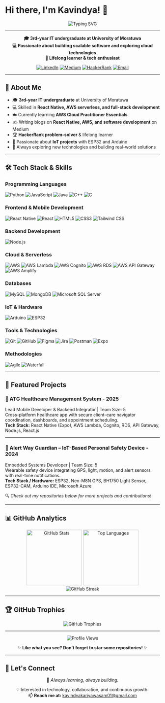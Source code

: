 # Hi there, I'm Kavindya! 👋

<div align="center">
  <img src="https://readme-typing-svg.herokuapp.com?font=Fira+Code&pause=1000&color=2196F3&center=true&vCenter=true&width=435&lines=IT+Undergraduate;Full-Stack+Developer;Cloud+Enthusiast;Problem+Solver" alt="Typing SVG" />
</div>

---

<p align="center">
  <strong>🎓 3rd-year IT undergraduate at University of Moratuwa</strong><br>
  <strong>💻 Passionate about building scalable software and exploring cloud technologies</strong><br>
  <strong>🌱 Lifelong learner & tech enthusiast</strong>
</p>

<div align="center">

[![LinkedIn](https://img.shields.io/badge/LinkedIn-0077B5?style=for-the-badge&logo=linkedin&logoColor=white)](https://www.linkedin.com/in/kavindya-kariyawasam/)
[![Medium](https://img.shields.io/badge/Medium-12100E?style=for-the-badge&logo=medium&logoColor=white)](https://medium.com/@kavindyakariyawasam01)
[![HackerRank](https://img.shields.io/badge/-Hackerrank-2EC866?style=for-the-badge&logo=HackerRank&logoColor=white)](https://www.hackerrank.com/profile/kavindyakariyaw1)
[![Email](https://img.shields.io/badge/Gmail-D14836?style=for-the-badge&logo=gmail&logoColor=white)](mailto:kavindyakariyawasam01@gmail.com)

</div>

---

## 🚀 About Me  

- 🎓 **3rd-year IT undergraduate** at University of Moratuwa  
- 💻 Skilled in **React Native, AWS serverless, and full-stack development**  
- ☁️ Currently learning **AWS Cloud Practitioner Essentials**  
- ✍️ Writing blogs on **React Native, AWS, and software development** on Medium  
- 🏆 **HackerRank problem-solver** & lifelong learner  
- 🔧 Passionate about **IoT projects** with ESP32 and Arduino  
- 🌱 Always exploring new technologies and building real-world solutions  

---

## 🛠️ Tech Stack & Skills

### Programming Languages
<p>
  <img alt="Python" src="https://img.shields.io/badge/Python-3776AB?style=for-the-badge&logo=python&logoColor=white"/>
  <img alt="JavaScript" src="https://img.shields.io/badge/JavaScript-F7DF1E?style=for-the-badge&logo=javascript&logoColor=black"/>
  <img alt="Java" src="https://img.shields.io/badge/Java-ED8B00?style=for-the-badge&logo=java&logoColor=white"/>
  <img alt="C++" src="https://img.shields.io/badge/C%2B%2B-00599C?style=for-the-badge&logo=c%2B%2B&logoColor=white"/>
  <img alt="C" src="https://img.shields.io/badge/C-00599C?style=for-the-badge&logo=c&logoColor=white"/>
</p>

### Frontend & Mobile Development
<p>
  <img alt="React Native" src="https://img.shields.io/badge/React_Native-20232A?style=for-the-badge&logo=react&logoColor=61DAFB"/>
  <img alt="React" src="https://img.shields.io/badge/React-20232A?style=for-the-badge&logo=react&logoColor=61DAFB"/>
  <img alt="HTML5" src="https://img.shields.io/badge/HTML5-E34F26?style=for-the-badge&logo=html5&logoColor=white"/>
  <img alt="CSS3" src="https://img.shields.io/badge/CSS3-1572B6?style=for-the-badge&logo=css3&logoColor=white"/>
  <img alt="Tailwind CSS" src="https://img.shields.io/badge/Tailwind_CSS-38B2AC?style=for-the-badge&logo=tailwind-css&logoColor=white"/>
</p>

### Backend Development
<p>
  <img alt="Node.js" src="https://img.shields.io/badge/Node.js-43853D?style=for-the-badge&logo=node.js&logoColor=white"/>
</p>

### Cloud & Serverless
<p>
  <img alt="AWS" src="https://img.shields.io/badge/AWS-232F3E?style=for-the-badge&logo=amazon-aws&logoColor=white"/>
  <img alt="AWS Lambda" src="https://img.shields.io/badge/AWS%20Lambda-FF9900?style=for-the-badge&logo=aws-lambda&logoColor=white"/>
  <img alt="AWS Cognito" src="https://img.shields.io/badge/AWS%20Cognito-FF9900?style=for-the-badge&logo=amazon-aws&logoColor=white"/>
  <img alt="AWS RDS" src="https://img.shields.io/badge/AWS%20RDS-527FFF?style=for-the-badge&logo=amazon-rds&logoColor=white"/>
  <img alt="AWS API Gateway" src="https://img.shields.io/badge/AWS%20API%20Gateway-FF4F8B?style=for-the-badge&logo=amazon-api-gateway&logoColor=white"/>
  <img alt="AWS Amplify" src="https://img.shields.io/badge/AWS%20Amplify-FF9900?style=for-the-badge&logo=aws-amplify&logoColor=white"/>
</p>

### Databases
<p>
  <img alt="MySQL" src="https://img.shields.io/badge/MySQL-00000F?style=for-the-badge&logo=mysql&logoColor=white"/>
  <img alt="MongoDB" src="https://img.shields.io/badge/MongoDB-4EA94B?style=for-the-badge&logo=mongodb&logoColor=white"/>
  <img alt="Microsoft SQL Server" src="https://img.shields.io/badge/Microsoft%20SQL%20Server-CC2927?style=for-the-badge&logo=microsoft%20sql%20server&logoColor=white"/>
</p>

### IoT & Hardware
<p>
  <img alt="Arduino" src="https://img.shields.io/badge/Arduino-00979D?style=for-the-badge&logo=Arduino&logoColor=white"/>
  <img alt="ESP32" src="https://img.shields.io/badge/ESP32-000000?style=for-the-badge&logo=Espressif&logoColor=white"/>
</p>

### Tools & Technologies
<p>
  <img alt="Git" src="https://img.shields.io/badge/Git-F05032?style=for-the-badge&logo=git&logoColor=white"/>
  <img alt="GitHub" src="https://img.shields.io/badge/GitHub-100000?style=for-the-badge&logo=github&logoColor=white"/>
  <img alt="Figma" src="https://img.shields.io/badge/Figma-F24E1E?style=for-the-badge&logo=figma&logoColor=white"/>
  <img alt="Jira" src="https://img.shields.io/badge/Jira-0052CC?style=for-the-badge&logo=Jira&logoColor=white"/>
  <img alt="Postman" src="https://img.shields.io/badge/Postman-FF6C37?style=for-the-badge&logo=postman&logoColor=white"/>
  <img alt="Expo" src="https://img.shields.io/badge/Expo-000020?style=for-the-badge&logo=expo&logoColor=white"/>
</p>

### Methodologies
<p>
  <img alt="Agile" src="https://img.shields.io/badge/Agile-0052CC?style=for-the-badge&logo=agile&logoColor=white"/>
  <img alt="Waterfall" src="https://img.shields.io/badge/Waterfall-00599C?style=for-the-badge&logoColor=white"/>
</p>

---

## 🌟 Featured Projects

### 🏥 ATG Healthcare Management System - 2025
Lead Mobile Developer & Backend Integrator | Team Size: 5  
Cross-platform healthcare app with secure client–care navigator coordination, dashboards, and appointment scheduling.  
**Tech Stack:** React Native (Expo), AWS Lambda, Cognito, RDS, API Gateway, Node.js, React.js  

---

### 🚨 Alert Way Guardian – IoT-Based Personal Safety Device - 2024
Embedded Systems Developer | Team Size: 5  
Wearable safety device integrating GPS, light, motion, and alert sensors with real-time notifications.  
**Tech Stack / Hardware:** ESP32, Neo-M8N GPS, BH1750 Light Sensor, ESP32-CAM, Arduino IDE, Microsoft Azure

🔍 *Check out my repositories below for more projects and contributions!*

---

## 📊 GitHub Analytics

<div align="center">
  <img height="180em" src="https://github-readme-stats.vercel.app/api?username=Kavindya-Kariyawasam&show_icons=true&theme=tokyonight&include_all_commits=true&count_private=true" alt="GitHub Stats"/>
  <img height="180em" src="https://github-readme-stats.vercel.app/api/top-langs/?username=Kavindya-Kariyawasam&layout=compact&langs_count=7&theme=tokyonight" alt="Top Languages"/>
</div>

<div align="center">
  <img src="https://github-readme-streak-stats.herokuapp.com/?user=Kavindya-Kariyawasam&theme=tokyonight" alt="GitHub Streak"/>
</div>

---

## 🏆 GitHub Trophies

<div align="center">
  <img src="https://github-profile-trophy.vercel.app/?username=Kavindya-Kariyawasam&theme=tokyonight&no-frame=true&no-bg=true&margin-w=4&title=MultiLanguage,Commits,Repositories,PullRequest,Followers" alt="GitHub Trophies"/>
</div>

---

<div align="center">
  <img src="https://komarev.com/ghpvc/?username=Kavindya-Kariyawasam&label=Profile%20Views&color=0e75b6&style=flat" alt="Profile Views" />
</div>

<div align="center">
  
✨ **Like what you see? Don’t forget to star some repositories!** ✨

</div>

---

## 🤝 Let's Connect  

<div align="center">

🌱 <em>Always learning, always building.</em>  

💡 Interested in technology, collaboration, and continuous growth.  
📫 **Reach me at:** [kavindyakariyawasam01@gmail.com](mailto:kavindyakariyawasam01@gmail.com)  

</div>
